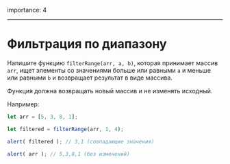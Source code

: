 importance: 4

---

# Фильтрация по диапазону

Напишите функцию `filterRange(arr, a, b)`, которая принимает массив `arr`, ищет элементы со значениями больше или равными `a` и меньше или равными `b` и возвращает результат в виде массива.

Функция должна возвращать новый массив и не изменять исходный.

Например:

```js
let arr = [5, 3, 8, 1];

let filtered = filterRange(arr, 1, 4); 

alert( filtered ); // 3,1 (совпадающие значения)

alert( arr ); // 5,3,8,1 (без изменений)
```

